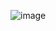 ![image](https://github.com/drbenjaminlouis/DevTown-React-HW/assets/64739511/ab54ca73-a591-47b2-ac8b-f9fee2415319)



